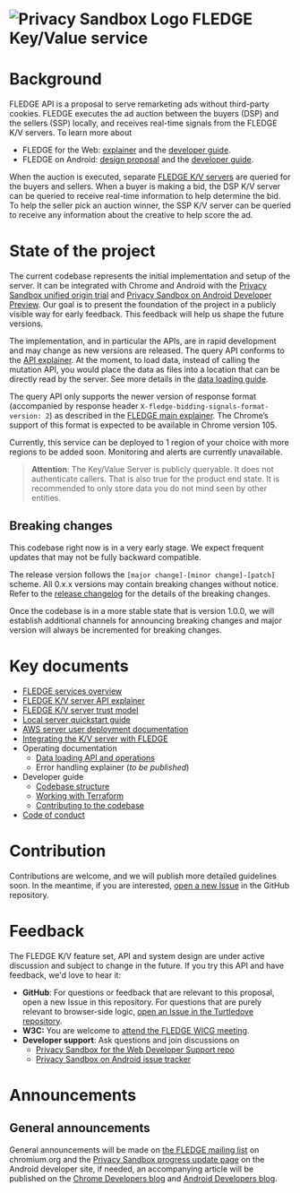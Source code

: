 # ![Privacy Sandbox Logo](docs/assets/privacy_sandbox_logo.png) FLEDGE Key/Value service

# Background

FLEDGE API is a proposal to serve remarketing ads without third-party cookies. FLEDGE executes the ad auction between the buyers (DSP) and the sellers (SSP) locally, and receives real-time signals from the FLEDGE K/V servers. To learn more about

* FLEDGE for the Web: [explainer](https://developer.chrome.com/en/docs/privacy-sandbox/fledge/) and the [developer guide](https://developer.chrome.com/blog/fledge-api/).
* FLEDGE on Android: [design proposal](https://developer.android.com/design-for-safety/privacy-sandbox/fledge) and the [developer guide](https://developer.android.com/design-for-safety/privacy-sandbox/guides/fledge).

When the auction is executed, separate [FLEDGE K/V servers](https://github.com/WICG/turtledove/blob/main/FLEDGE_Key_Value_Server_API.md) are queried for the buyers and sellers. When a buyer is making a bid, the DSP K/V server can be queried to receive real-time information to help determine the bid. To help the seller pick an auction winner, the SSP K/V server can be queried to receive any information about the creative to help score the ad.

# State of the project

The current codebase represents the initial implementation and setup of the server. It can be integrated with Chrome and Android with the [Privacy Sandbox unified origin trial](https://developer.chrome.com/blog/expanding-privacy-sandbox-testing/) and [Privacy Sandbox on Android Developer Preview](https://developer.android.com/design-for-safety/privacy-sandbox/program-overview).  Our goal is to present the foundation of the project in a publicly visible way for early feedback. This feedback will help us shape the future versions.

The implementation, and in particular the APIs, are in rapid development and may change as new versions are released. The query API conforms to the [API explainer](https://github.com/WICG/turtledove/blob/main/FLEDGE_Key_Value_Server_API.md). At the moment, to load data, instead of calling the mutation API, you would place the data as files into a location that can be directly read by the server. See more details in the [data loading guide](/docs/loading_data.md).

The query API only supports the newer version of response format (accompanied by response header ```X-fledge-bidding-signals-format-version: 2```) as described in the [FLEDGE main explainer](https://github.com/WICG/turtledove/blob/main/FLEDGE.md#31-fetching-real-time-data-from-a-trusted-server). The Chrome’s support of this format is expected to be available in Chrome version 105.

Currently, this service can be deployed to 1 region of your choice with more regions to be added soon. Monitoring and alerts are currently unavailable.

> **Attention**: The Key/Value Server is publicly queryable. It does not authenticate callers. That is also true for the product end state. It is recommended to only store data you do not mind seen by other entities.

## Breaking changes

This codebase right now is in a very early stage. We expect frequent updates that may not be fully backward compatible.

The release version follows the `[major change]-[minor change]-[patch]` scheme. All 0.x.x versions may contain breaking changes without notice. Refer to the [release changelog](/CHANGELOG.md) for the details of the breaking changes.

Once the codebase is in a more stable state that is version 1.0.0, we will establish additional channels for announcing breaking changes and major version will always be incremented for breaking changes.

# Key documents

* [FLEDGE services overview](https://github.com/privacysandbox/fledge-docs/blob/main/trusted_services_overview.md)
* [FLEDGE K/V server API explainer](https://github.com/WICG/turtledove/blob/main/FLEDGE_Key_Value_Server_API.md)
* [FLEDGE K/V server trust model](https://github.com/privacysandbox/fledge-docs/blob/main/key_value_service_trust_model.md)
* [Local server quickstart guide](/docs/developing_the_server.md)
* [AWS server user deployment documentation](/docs/deploying_on_aws.md)
* [Integrating the K/V server with FLEDGE](/docs/integrating_with_fledge.md)
* Operating documentation
  * [Data loading API and operations](/docs/loading_data.md)
  * Error handling explainer (_to be published_)
* Developer guide
  * [Codebase structure](/docs/repo_layout.md)
  * [Working with Terraform](/production/terraform/README.md)
  * [Contributing to the codebase](/docs/CONTRIBUTING.md)
* [Code of conduct](/docs/CODE_OF_CONDUCT.md)

# Contribution

Contributions are welcome, and we will publish more detailed guidelines soon. In the meantime, if you are interested, [open a new Issue](https://github.com/privacysandbox/fledge-key-value-service/issues) in the GitHub repository.

# Feedback

The FLEDGE K/V feature set, API and system design are under active discussion and subject to change in the future. If you try this API and have feedback, we'd love to hear it:

* **GitHub**: For questions or feedback that are relevant to this proposal, open a new Issue in this repository. For questions that are purely relevant to browser-side logic, [open an Issue in the Turtledove repository](https://github.com/WICG/turtledove/issues).
* **W3C:** You are welcome to [attend the FLEDGE WICG meeting](https://github.com/WICG/turtledove/issues/88).
* **Developer support**: Ask questions and join discussions on
  * [Privacy Sandbox for the Web Developer Support repo](https://github.com/GoogleChromeLabs/privacy-sandbox-dev-support)
  * [Privacy Sandbox on Android issue tracker](https://issuetracker.google.com/issues/new?component=1116743&template=1642575)

# Announcements

## General announcements

General announcements will be made on [the FLEDGE mailing list](https://groups.google.com/a/chromium.org/g/fledge-api-announce/) on chromium.org and the [Privacy Sandbox progress update page](https://developer.android.com/design-for-safety/privacy-sandbox/progress-updates/latest) on the Android developer site, if needed, an accompanying article will be published on the [Chrome Developers blog](https://developer.chrome.com/tags/privacy/) and [Android Developers blog](https://android-developers.googleblog.com/).

